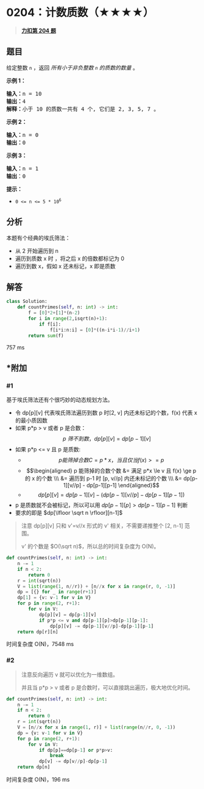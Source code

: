 # 0204：计数质数（★★★★）


> <u>**[力扣第 204 题](https://leetcode.cn/problems/count-primes/)**</u>

## 题目

<p>给定整数 <code>n</code> ，返回 <em>所有小于非负整数 <code>n</code> 的质数的数量</em> 。</p>



<p><strong>示例 1：</strong></p>

<pre>
<strong>输入：</strong>n = 10
<strong>输出：</strong>4
<strong>解释：</strong>小于 10 的质数一共有 4 个, 它们是 2, 3, 5, 7 。
</pre>

<p><strong>示例 2：</strong></p>

<pre>
<strong>输入：</strong>n = 0
<strong>输出：</strong>0
</pre>

<p><strong>示例 3：</strong></p>

<pre>
<strong>输入：</strong>n = 1
<strong>输出</strong>：0
</pre>



<p><strong>提示：</strong></p>

<ul>
<li><code>0 &lt;= n &lt;= 5 * 10<sup>6</sup></code></li>
</ul>


## 分析

本题有个经典的埃氏筛法：
- 从 2 开始遍历到 n
- 遍历到质数 x 时 ，将之后 x 的倍数都标记为 0
- 遍历到数 x，假如 x 还未标记，x 即是质数

## 解答

```python
class Solution:
    def countPrimes(self, n: int) -> int:
        f = [0]*2+[1]*(n-2)
        for i in range(2,isqrt(n)+1):
            if f[i]:
                f[i*i:n:i] = [0]*((n-i*i-1)//i+1)
        return sum(f)
```
757 ms

## *附加

### #1

基于埃氏筛法还有个很巧妙的动态规划方法。
- 令 dp[p][v] 代表埃氏筛法遍历到数 p 时[2, v] 内还未标记的个数，f(x) 代表 x 的最小质因数
- 如果 p*p > v 或者 p 是合数：
$$p \ 筛不到数，dp[p][v] = dp[p-1][v]$$
- 如果 p*p <= v 且 p 是质数:	
	- $$p 能筛掉合数 C=p*x，当且仅当 f(x)>=p$$
	- $$\begin{aligned} p 能筛掉的合数个数 
	    &= 满足 p*x \le v 且 f(x) \ge p 的 x 的个数 \\\
		&= 遍历到 p-1 时 [p, v//p] 内还未标记的个数 \\\
		&= dp[p-1][v//p] - dp[p-1][p-1]
	\end{aligned}$$
    - $$dp[p][v] = dp[p-1][v] - (dp[p-1][v//p] - dp[p-1][p-1])$$
- p 是质数就不会被标记，所以可以用 $dp[p-1][p]>dp[p-1][p-1]$ 判断
- 要求的即是 $dp[\lfloor \sqrt n \rfloor][n-1]$

> 注意 dp[p][v] 只和 v'=v//x 形式的 v' 相关，不需要递推整个 [2, n-1] 范围。
>
> v' 的个数是 $O(\sqrt n)$，所以总的时间复杂度为 O(N)。

```python
def countPrimes(self, n: int) -> int:
    n -= 1
    if n < 2:
        return 0
    r = int(sqrt(n))
    V = list(range(1, n//r)) + [n//x for x in range(r, 0, -1)]
    dp = [{} for _ in range(r+1)]
    dp[1] = {v: v-1 for v in V}
    for p in range(2, r+1):
        for v in V:
            dp[p][v] = dp[p-1][v]
            if p*p <= v and dp[p-1][p]>dp[p-1][p-1]:
                dp[p][v] -= dp[p-1][v//p]-dp[p-1][p-1]
    return dp[r][n]
```
时间复杂度 O(N)，7548 ms

### #2

> 注意反向遍历 v 就可以优化为一维数组。
>
> 并且当 p*p > v 或者 p 是合数时，可以直接跳出遍历，极大地优化时间。
 
```python
def countPrimes(self, n: int) -> int:
    n -= 1
    if n < 2:
        return 0
    r = int(sqrt(n))
    V = [n//x for x in range(1, r)] + list(range(n//r, 0, -1))
    dp = {v: v-1 for v in V}
    for p in range(2, r+1):
        for v in V:
            if dp[p]==dp[p-1] or p*p>v:
                break
            dp[v] -= dp[v//p]-dp[p-1]
    return dp[n]
```
时间复杂度 O(N)，196 ms

